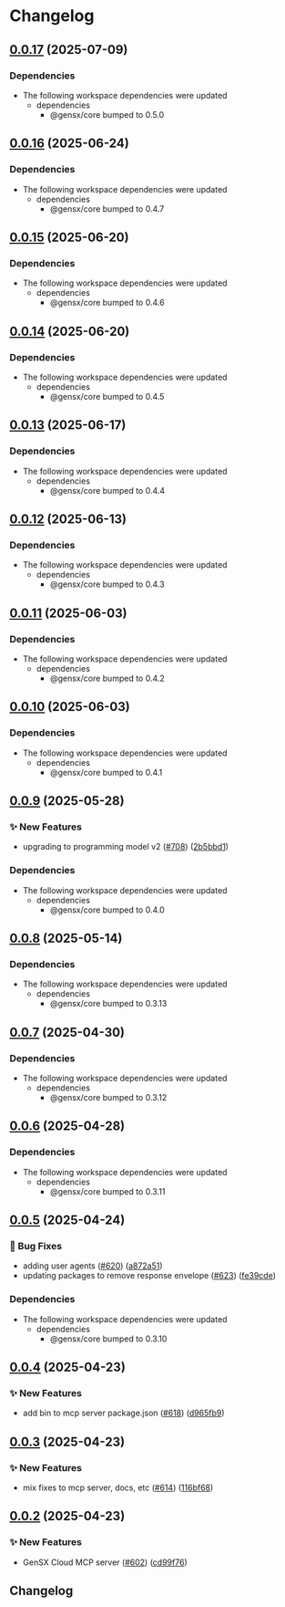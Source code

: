 # Changelog

## [0.0.17](https://github.com/gensx-inc/gensx/compare/gensx-cloud-mcp-v0.0.16...gensx-cloud-mcp-v0.0.17) (2025-07-09)


### Dependencies

* The following workspace dependencies were updated
  * dependencies
    * @gensx/core bumped to 0.5.0

## [0.0.16](https://github.com/gensx-inc/gensx/compare/gensx-cloud-mcp-v0.0.15...gensx-cloud-mcp-v0.0.16) (2025-06-24)


### Dependencies

* The following workspace dependencies were updated
  * dependencies
    * @gensx/core bumped to 0.4.7

## [0.0.15](https://github.com/gensx-inc/gensx/compare/gensx-cloud-mcp-v0.0.14...gensx-cloud-mcp-v0.0.15) (2025-06-20)


### Dependencies

* The following workspace dependencies were updated
  * dependencies
    * @gensx/core bumped to 0.4.6

## [0.0.14](https://github.com/gensx-inc/gensx/compare/gensx-cloud-mcp-v0.0.13...gensx-cloud-mcp-v0.0.14) (2025-06-20)


### Dependencies

* The following workspace dependencies were updated
  * dependencies
    * @gensx/core bumped to 0.4.5

## [0.0.13](https://github.com/gensx-inc/gensx/compare/gensx-cloud-mcp-v0.0.12...gensx-cloud-mcp-v0.0.13) (2025-06-17)


### Dependencies

* The following workspace dependencies were updated
  * dependencies
    * @gensx/core bumped to 0.4.4

## [0.0.12](https://github.com/gensx-inc/gensx/compare/gensx-cloud-mcp-v0.0.11...gensx-cloud-mcp-v0.0.12) (2025-06-13)


### Dependencies

* The following workspace dependencies were updated
  * dependencies
    * @gensx/core bumped to 0.4.3

## [0.0.11](https://github.com/gensx-inc/gensx/compare/gensx-cloud-mcp-v0.0.10...gensx-cloud-mcp-v0.0.11) (2025-06-03)


### Dependencies

* The following workspace dependencies were updated
  * dependencies
    * @gensx/core bumped to 0.4.2

## [0.0.10](https://github.com/gensx-inc/gensx/compare/gensx-cloud-mcp-v0.0.9...gensx-cloud-mcp-v0.0.10) (2025-06-03)


### Dependencies

* The following workspace dependencies were updated
  * dependencies
    * @gensx/core bumped to 0.4.1

## [0.0.9](https://github.com/gensx-inc/gensx/compare/gensx-cloud-mcp-v0.0.8...gensx-cloud-mcp-v0.0.9) (2025-05-28)


### ✨ New Features

* upgrading to programming model v2 ([#708](https://github.com/gensx-inc/gensx/issues/708)) ([2b5bbd1](https://github.com/gensx-inc/gensx/commit/2b5bbd142a0c0184921302e7b6babe17d84c2dff))


### Dependencies

* The following workspace dependencies were updated
  * dependencies
    * @gensx/core bumped to 0.4.0

## [0.0.8](https://github.com/gensx-inc/gensx/compare/gensx-cloud-mcp-v0.0.7...gensx-cloud-mcp-v0.0.8) (2025-05-14)


### Dependencies

* The following workspace dependencies were updated
  * dependencies
    * @gensx/core bumped to 0.3.13

## [0.0.7](https://github.com/gensx-inc/gensx/compare/gensx-cloud-mcp-v0.0.6...gensx-cloud-mcp-v0.0.7) (2025-04-30)


### Dependencies

* The following workspace dependencies were updated
  * dependencies
    * @gensx/core bumped to 0.3.12

## [0.0.6](https://github.com/gensx-inc/gensx/compare/gensx-cloud-mcp-v0.0.5...gensx-cloud-mcp-v0.0.6) (2025-04-28)


### Dependencies

* The following workspace dependencies were updated
  * dependencies
    * @gensx/core bumped to 0.3.11

## [0.0.5](https://github.com/gensx-inc/gensx/compare/gensx-cloud-mcp-v0.0.4...gensx-cloud-mcp-v0.0.5) (2025-04-24)


### 🐛 Bug Fixes

* adding user agents ([#620](https://github.com/gensx-inc/gensx/issues/620)) ([a872a51](https://github.com/gensx-inc/gensx/commit/a872a5104eabdb5625832b292baa27324bbc6f21))
* updating packages to remove response envelope ([#623](https://github.com/gensx-inc/gensx/issues/623)) ([fe39cde](https://github.com/gensx-inc/gensx/commit/fe39cdec6bbed38e96e4b4e3f27b0af68b09b977))


### Dependencies

* The following workspace dependencies were updated
  * dependencies
    * @gensx/core bumped to 0.3.10

## [0.0.4](https://github.com/gensx-inc/gensx/compare/gensx-cloud-mcp-v0.0.3...gensx-cloud-mcp-v0.0.4) (2025-04-23)


### ✨ New Features

* add bin to mcp server package.json ([#618](https://github.com/gensx-inc/gensx/issues/618)) ([d965fb9](https://github.com/gensx-inc/gensx/commit/d965fb98c971be4ff66c112a55eb46b684b44ca7))

## [0.0.3](https://github.com/gensx-inc/gensx/compare/gensx-cloud-mcp-v0.0.2...gensx-cloud-mcp-v0.0.3) (2025-04-23)


### ✨ New Features

* mix fixes to mcp server, docs, etc ([#614](https://github.com/gensx-inc/gensx/issues/614)) ([116bf68](https://github.com/gensx-inc/gensx/commit/116bf68590c09b7559e405b5e8261bdb19a94284))

## [0.0.2](https://github.com/gensx-inc/gensx/compare/gensx-cloud-mcp-v0.0.1...gensx-cloud-mcp-v0.0.2) (2025-04-23)


### ✨ New Features

* GenSX Cloud MCP server ([#602](https://github.com/gensx-inc/gensx/issues/602)) ([cd99f76](https://github.com/gensx-inc/gensx/commit/cd99f7696940ee1f694989838eebf7c4cbd94d95))

## Changelog
